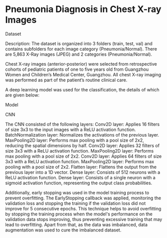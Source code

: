 # Pneumonia Diagnosis in Chest X-ray Images
Dataset

Description: The dataset is organized into 3 folders (train, test, val) and contains subfolders for each image category (Pneumonia/Normal). There are 5,863 X-Ray images (JPEG) and 2 categories (Pneumonia/Normal).

Chest X-ray images (anterior-posterior) were selected from retrospective cohorts of pediatric patients of one to five years old from Guangzhou Women and Children’s Medical Center, Guangzhou. All chest X-ray imaging was performed as part of the patient’s routine clinical care.

A deep learning model was used for the classification, the details of which are given below:

Model

CNN 

The CNN consisted of the following layers:
Conv2D layer: Applies 16 filters of size 3x3 to the input images with a ReLU activation function.
BatchNormalization layer: Normalizes the activations of the previous layer.
MaxPooling2D layer: Performs max pooling with a pool size of 2x2, reducing the spatial dimensions by half.
Conv2D layer: Applies 32 filters of size 3x3 with a ReLU activation function.
MaxPooling2D layer: Performs max pooling with a pool size of 2x2.
Conv2D layer: Applies 64 filters of size 3x3 with a ReLU activation function.
MaxPooling2D layer: Performs max pooling with a pool size of 2x2.
Flatten layer: Flattens the output from the previous layer into a 1D vector.
Dense layer: Consists of 512 neurons with a ReLU activation function.
Dense layer: Consists of a single neuron with a sigmoid activation function, representing the output class probabilities.

Additionally, early stopping was used in the model training process to prevent overfitting. The EarlyStopping callback was applied, monitoring the validation loss and stopping the training if the validation loss did not improve for 5 consecutive epochs. This technique helps to avoid overfitting by stopping the training process when the model's performance on the validation data stops improving, thus preventing excessive training that may lead to overfitting. Apart from that, as the data was imbalanced, data augmentation was used to cure the imbalanced dataset.
